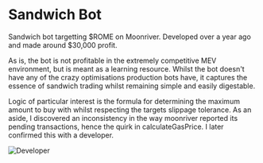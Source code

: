 # Sandwich Bot
Sandwich bot targetting $ROME on Moonriver.
Developed over a year ago and made around $30,000 profit.

As is, the bot is not profitable in the extremely competitive MEV environment, but is meant as a learning resource.
Whilst the bot doesn't have any of the crazy optimisations production bots have, it captures the essence of sandwich trading whilst remaining simple and easily digestable.

Logic of particular interest is the formula for determining the maximum amount to buy with whilst respecting the targets slippage tolerance.
As an aside, I discovered an inconsistency in the way moonriver reported its pending transactions, hence the quirk in calculateGasPrice.
I later confirmed this with a developer.

![Developer](https://i.gyazo.com/f264109539f07ff10ab78eafcec15ebd.png)
